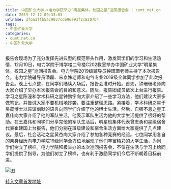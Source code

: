 ```yaml
---
title: 中国矿业大学->电力学院举办“明星集体，校园之星”巡回报告会 | cumt.net.cn
date: 2019-12-12 09:33:03
urlname: dfba1ffb5ac9037cde96e91f2c8207b4
tags: 
- 中国矿业大学
categories:
- cumt.net.cn
- 中国矿业大学
---
```

报告会现场为了充分发挥先进典型的模范带头作用，激发同学们的学习和生活热情，12月10日，电力学院于博学楼二号楼C202教室举办中国矿业大学“明星集体，校园之星”巡回报告会。电力学院2019级辅导员钟珊珊老师主持了本次报告会，电力学院辅导员潘磊、宋京姝老师和电气专业2019级全体同学参加了此次报告会。晚上七点整，在同学们陆续入场后，报告会准时开始。首先，钟珊珊老师向大家介绍了举办本次报告会的目的和意义。随后，报告团成员依次上台进行报告。学习之星陈潼和学术科研之星钟鹏宇向大家介绍了一些学习方法，他们建议大家多做笔记，并告诫大家不要机械地抄袭，要注重整理思路。紧接着，学术科研之星于昊晨博士以诙谐幽默的语言向同学们介绍了他的博士生活。然后，自强不息之星王嘉伟向大家介绍了他的军队生活，他表示军队生活为他的大学生活提供了很好的帮助。在王嘉伟和同学们分享完他的军队生活后，明星班集体代表曾志勇和星级宿舍代表崔建国上台报告，他们分别在班级建设和宿舍生活方面给大家提供了几点建议。最后，社会活动之星黄杏向大家介绍了参加各种竞赛的经验。七位同学用各自的亲身经历向电力学院19级同学全方位地展现了他们丰富精彩的大学生活，为同学们树立了榜样。电力学院积极举办的本次巡回报告会，不仅在生活与学习上给同学们提供了指导，为他们树立了榜样，也有利于激励同学们今后不断朝着目标前进。

![图](http://xwzx.cumt.edu.cn/_upload/article/images/1f/95/ecc6552947ce953596fddf98fb1c/92444c42-d290-460c-bde5-0660a0682b51.jpg)

[转入文章首发地址](http://xwzx.cumt.edu.cn/73/db/c523a553947/page.htm)